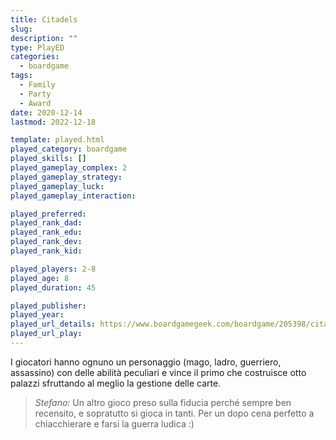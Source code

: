 ```yaml
---
title: Citadels
slug: 
description: ""
type: PlayED
categories:
  - boardgame
tags:
  - Family
  - Party
  - Award
date: 2020-12-14
lastmod: 2022-12-18

template: played.html
played_category: boardgame
played_skills: []
played_gameplay_complex: 2
played_gameplay_strategy: 
played_gameplay_luck: 
played_gameplay_interaction: 

played_preferred: 
played_rank_dad: 
played_rank_edu: 
played_rank_dev: 
played_rank_kid: 

played_players: 2-8
played_age: 8
played_duration: 45

played_publisher: 
played_year: 
played_url_details: https://www.boardgamegeek.com/boardgame/205398/citadels
played_url_play: 
---
```

 

I giocatori hanno ognuno un personaggio (mago, ladro, guerriero, assassino) con delle abilità peculiari e vince il primo che costruisce otto palazzi sfruttando al meglio la gestione delle carte.

> *Stefano:*
> Un altro gioco preso sulla fiducia perché sempre ben recensito, e sopratutto si gioca in tanti. Per un dopo cena perfetto a chiacchierare e farsi la guerra ludica :)


